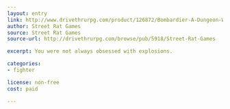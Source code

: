 ```yaml
---
layout: entry
link: http://www.drivethrurpg.com/product/126872/Bombardier-A-Dungeon-World-Playbook?manufacturers_id=5918
author: Street Rat Games
source: Street Rat Games
source-url: http://drivethrurpg.com/browse/pub/5918/Street-Rat-Games

excerpt: You were not always obsessed with explosions.

categories:
- fighter

license: non-free
cost: paid

---
```

